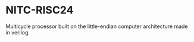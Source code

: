 # NITC-RISC24
Multicycle processor built on the little-endian computer architecture made in verilog.
